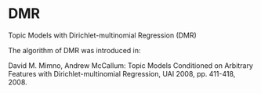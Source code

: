 # DMR
Topic Models with Dirichlet-multinomial Regression (DMR)

The algorithm of DMR was introduced in:

David M. Mimno, Andrew McCallum:
Topic Models Conditioned on Arbitrary Features with Dirichlet-multinomial Regression, UAI 2008, pp. 411-418, 2008.


